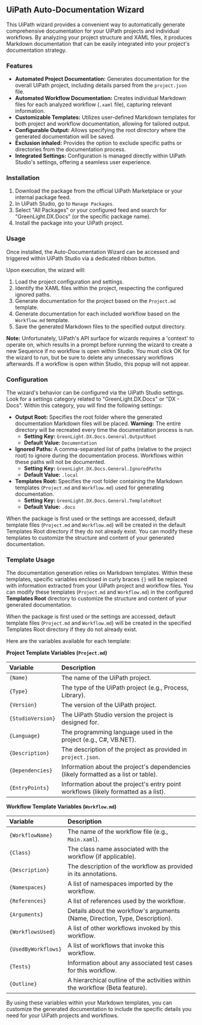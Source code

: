 ## UiPath Auto-Documentation Wizard

This UiPath wizard provides a convenient way to automatically generate comprehensive documentation for your UiPath projects and individual workflows. By analyzing your project structure and XAML files, it produces Markdown documentation that can be easily integrated into your project's documentation strategy.

### Features

* **Automated Project Documentation:** Generates documentation for the overall UiPath project, including details parsed from the `project.json` file.
* **Automated Workflow Documentation:** Creates individual Markdown files for each analyzed workflow (`.xaml` file), capturing relevant information.
* **Customizable Templates:** Utilizes user-defined Markdown templates for both project and workflow documentation, allowing for tailored output.
* **Configurable Output:** Allows specifying the root directory where the generated documentation will be saved.
* **Exclusion inhaled:** Provides the option to exclude specific paths or directories from the documentation process.
* **Integrated Settings:** Configuration is managed directly within UiPath Studio's settings, offering a seamless user experience.

### Installation

1.  Download the package from the official UiPath Marketplace or your internal package feed.
2.  In UiPath Studio, go to `Manage Packages`.
3.  Select "All Packages" or your configured feed and search for "GreenLight.DX.Docs" (or the specific package name).
4.  Install the package into your UiPath project.

### Usage

Once installed, the Auto-Documentation Wizard can be accessed and triggered within UiPath Studio via a dedicated ribbon button.

Upon execution, the wizard will:

1.  Load the project configuration and settings.
2.  Identify the XAML files within the project, respecting the configured ignored paths.
3.  Generate documentation for the project based on the `Project.md` template.
4.  Generate documentation for each included workflow based on the `Workflow.md` template.
5.  Save the generated Markdown files to the specified output directory.

**Note:** Unfortunately, UiPath's API surface for wizards requires a 'context' to operate on, which results in a prompt before running the wizard to create a new Sequence if no workflow is open within Studio. You must click OK for the wizard to run, but be sure to delete any unnecessary workflows afterwards. If a workflow is open within Studio, this popup will not appear.

### Configuration

The wizard's behavior can be configured via the UiPath Studio settings. Look for a settings category related to "GreenLight.DX.Docs" or "DX - Docs". Within this category, you will find the following settings:

* **Output Root:** Specifies the root folder where the generated documentation Markdown files will be placed. **Warning:** The entire directory will be recreated every time the documentation process is run.
    * **Setting Key:** `GreenLight.DX.Docs.General.OutputRoot`
    * **Default Value:** `Documentation`
* **Ignored Paths:** A comma-separated list of paths (relative to the project root) to ignore during the documentation process. Workflows within these paths will not be documented.
    * **Setting Key:** `GreenLight.DX.Docs.General.IgnoredPaths`
    * **Default Value:** `.local`
* **Templates Root:** Specifies the root folder containing the Markdown templates (`Project.md` and `Workflow.md`) used for generating documentation.
    * **Setting Key:** `GreenLight.DX.Docs.General.TemplateRoot`
    * **Default Value:** `.docs`

When the package is first used or the settings are accessed, default template files (`Project.md` and `Workflow.md`) will be created in the default Templates Root directory if they do not already exist. You can modify these templates to customize the structure and content of your generated documentation.

### Template Usage

The documentation generation relies on Markdown templates. Within these templates, specific variables enclosed in curly braces `{}` will be replaced with information extracted from your UiPath project and workflow files. You can modify these templates (`Project.md` and `Workflow.md`) in the configured **Templates Root** directory to customize the structure and content of your generated documentation.

When the package is first used or the settings are accessed, default template files (`Project.md` and `Workflow.md`) will be created in the specified Templates Root directory if they do not already exist.

Here are the variables available for each template:

**Project Template Variables (`Project.md`)**

| Variable        | Description                                                    |
| :-------------- | :------------------------------------------------------------- |
| `{Name}`        | The name of the UiPath project.                                |
| `{Type}`        | The type of the UiPath project (e.g., Process, Library).     |
| `{Version}`     | The version of the UiPath project.                             |
| `{StudioVersion}`| The UiPath Studio version the project is designed for.       |
| `{Language}`    | The programming language used in the project (e.g., C#, VB.NET).|
| `{Description}` | The description of the project as provided in `project.json`.  |
| `{Dependencies}`| Information about the project's dependencies (likely formatted as a list or table). |
| `{EntryPoints}` | Information about the project's entry point workflows (likely formatted as a list). |

**Workflow Template Variables (`Workflow.md`)**

| Variable          | Description                                                                 |
| :---------------- | :-------------------------------------------------------------------------- |
| `{WorkflowName}`  | The name of the workflow file (e.g., `Main.xaml`).                          |
| `{Class}`         | The class name associated with the workflow (if applicable).                |
| `{Description}`   | The description of the workflow as provided in its annotations.             |
| `{Namespaces}`    | A list of namespaces imported by the workflow.                              |
| `{References}`    | A list of references used by the workflow.                                  |
| `{Arguments}`     | Details about the workflow's arguments (Name, Direction, Type, Description).|
| `{WorkflowsUsed}` | A list of other workflows invoked by this workflow.                         |
| `{UsedByWorkflows}`| A list of workflows that invoke this workflow.                              |
| `{Tests}`         | Information about any associated test cases for this workflow.              |
| `{Outline}`       | A hierarchical outline of the activities within the workflow (Beta feature).|

By using these variables within your Markdown templates, you can customize the generated documentation to include the specific details you need for your UiPath projects and workflows.
